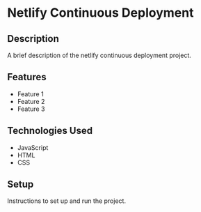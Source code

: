 # Netlify Continuous Deployment

## Description

A brief description of the netlify continuous deployment project.

## Features

- Feature 1
- Feature 2
- Feature 3

## Technologies Used

- JavaScript
- HTML
- CSS

## Setup

Instructions to set up and run the project.
